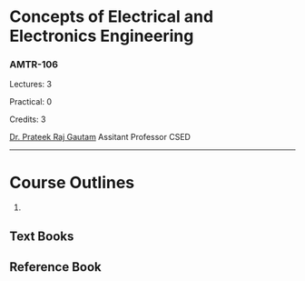 # Concepts of Electrical and Electronics Engineering

### AMTR-106

Lectures: 3

Practical: 0

Credits: 3

[Dr. Prateek Raj Gautam](mailto:prateek@cas.res.in) 
Assitant Professor CSED


---

# Course Outlines
1. 



## Text Books


## Reference Book

